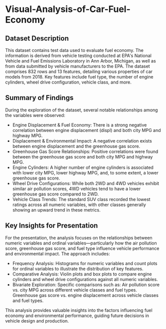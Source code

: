 # Visual-Analysis-of-Car-Fuel-Economy
## Dataset Description
This dataset contains test data used to evaluate fuel economy. The information is derived from vehicle testing conducted at EPA's National Vehicle and Fuel Emissions Laboratory in Ann Arbor, Michigan, as well as from data submitted by vehicle manufacturers to the EPA. The dataset comprises 832 rows and 13 features, detailing various properties of car models from 2018. Key features include fuel type, the number of engine cylinders, wheel drive configuration, vehicle class, and more.

## Summary of Findings
During the exploration of the dataset, several notable relationships among the variables were observed:

- Engine Displacement & Fuel Economy:
There is a strong negative correlation between engine displacement (displ) and both city MPG and highway MPG.
- Displacement & Environmental Impact:
A negative correlation exists between engine displacement and the greenhouse gas score.
- Greenhouse Gas Score Relationships:
Positive correlations were found between the greenhouse gas score and both city MPG and highway MPG.
- Engine Cylinders:
A higher number of engine cylinders is associated with lower city MPG, lower highway MPG, and, to some extent, a lower greenhouse gas score.
- Wheel Drive Configurations:
While both 2WD and 4WD vehicles exhibit similar air pollution scores, 4WD vehicles tend to have a lower greenhouse gas score compared to 2WD.
- Vehicle Class Trends:
The standard SUV class recorded the lowest ratings across all numeric variables, with other classes generally showing an upward trend in these metrics.

## Key Insights for Presentation
For the presentation, the analysis focuses on the relationships between numeric variables and ordinal variables—particularly how the air pollution score, greenhouse gas score, and fuel type influence vehicle performance and environmental impact. The approach includes:

- Frequency Analysis:
Histograms for numeric variables and count plots for ordinal variables to illustrate the distribution of key features.
- Comparative Analysis:
Violin plots and box plots to compare engine cylinders and wheel drive configurations against all numeric variables.
- Bivariate Exploration:
Specific comparisons such as:
Air pollution score vs. city MPG across different vehicle classes and fuel types.
Greenhouse gas score vs. engine displacement across vehicle classes and fuel types.

This analysis provides valuable insights into the factors influencing fuel economy and environmental performance, guiding future decisions in vehicle design and production.
